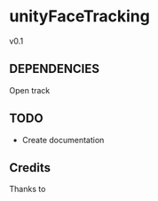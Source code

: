 unityFaceTracking
=================

v0.1

DEPENDENCIES
----------
Open track


TODO
------
* Create documentation

Credits
-------
Thanks to 
